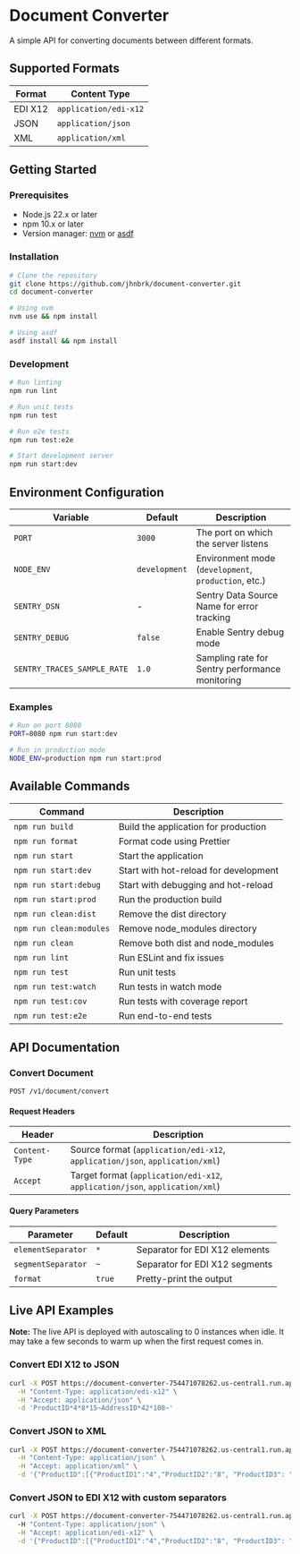 # Document Converter

A simple API for converting documents between different formats.

## Supported Formats

| Format  | Content Type          |
| ------- | --------------------- |
| EDI X12 | `application/edi-x12` |
| JSON    | `application/json`    |
| XML     | `application/xml`     |

## Getting Started

### Prerequisites

- Node.js 22.x or later
- npm 10.x or later
- Version manager: [nvm](https://github.com/nvm-sh/nvm) or
  [asdf](https://asdf-vm.com/)

### Installation

```bash
# Clone the repository
git clone https://github.com/jhnbrk/document-converter.git
cd document-converter

# Using nvm
nvm use && npm install

# Using asdf
asdf install && npm install
```

### Development

```bash
# Run linting
npm run lint

# Run unit tests
npm run test

# Run e2e tests
npm run test:e2e

# Start development server
npm run start:dev
```

## Environment Configuration

| Variable                    | Default       | Description                                          |
| --------------------------- | ------------- | ---------------------------------------------------- |
| `PORT`                      | `3000`        | The port on which the server listens                 |
| `NODE_ENV`                  | `development` | Environment mode (`development`, `production`, etc.) |
| `SENTRY_DSN`                | -             | Sentry Data Source Name for error tracking           |
| `SENTRY_DEBUG`              | `false`       | Enable Sentry debug mode                             |
| `SENTRY_TRACES_SAMPLE_RATE` | `1.0`         | Sampling rate for Sentry performance monitoring      |

### Examples

```bash
# Run on port 8080
PORT=8080 npm run start:dev

# Run in production mode
NODE_ENV=production npm run start:prod
```

## Available Commands

| Command                 | Description                           |
| ----------------------- | ------------------------------------- |
| `npm run build`         | Build the application for production  |
| `npm run format`        | Format code using Prettier            |
| `npm run start`         | Start the application                 |
| `npm run start:dev`     | Start with hot-reload for development |
| `npm run start:debug`   | Start with debugging and hot-reload   |
| `npm run start:prod`    | Run the production build              |
| `npm run clean:dist`    | Remove the dist directory             |
| `npm run clean:modules` | Remove node_modules directory         |
| `npm run clean`         | Remove both dist and node_modules     |
| `npm run lint`          | Run ESLint and fix issues             |
| `npm run test`          | Run unit tests                        |
| `npm run test:watch`    | Run tests in watch mode               |
| `npm run test:cov`      | Run tests with coverage report        |
| `npm run test:e2e`      | Run end-to-end tests                  |

## API Documentation

### Convert Document

```
POST /v1/document/convert
```

#### Request Headers

| Header         | Description                                                                  |
| -------------- | ---------------------------------------------------------------------------- |
| `Content-Type` | Source format (`application/edi-x12`, `application/json`, `application/xml`) |
| `Accept`       | Target format (`application/edi-x12`, `application/json`, `application/xml`) |

#### Query Parameters

| Parameter          | Default | Description                    |
| ------------------ | ------- | ------------------------------ |
| `elementSeparator` | `*`     | Separator for EDI X12 elements |
| `segmentSeparator` | `~`     | Separator for EDI X12 segments |
| `format`           | `true`  | Pretty-print the output        |

## Live API Examples

**Note:** The live API is deployed with autoscaling to 0 instances when idle. It may take a few seconds to warm up when the first request comes in.

### Convert EDI X12 to JSON

```bash
curl -X POST https://document-converter-754471078262.us-central1.run.app/v1/document/convert \
  -H "Content-Type: application/edi-x12" \
  -H "Accept: application/json" \
  -d 'ProductID*4*8*15~AddressID*42*108~'
```

### Convert JSON to XML

```bash
curl -X POST https://document-converter-754471078262.us-central1.run.app/v1/document/convert \
  -H "Content-Type: application/json" \
  -H "Accept: application/xml" \
  -d '{"ProductID":[{"ProductID1":"4","ProductID2":"8", "ProductID3": "15"}], "AddressID":[{"AddressID1":"42","AddressID2":"108"}]}'
```

### Convert JSON to EDI X12 with custom separators

```bash
curl -X POST https://document-converter-754471078262.us-central1.run.app/v1/document/convert?elementSeparator=%2B&segmentSeparator=%26 \
  -H "Content-Type: application/json" \
  -H "Accept: application/edi-x12" \
  -d '{"ProductID":[{"ProductID1":"4","ProductID2":"8", "ProductID3": "15"}], "AddressID":[{"AddressID1":"42","AddressID2":"108"}]}'
```
